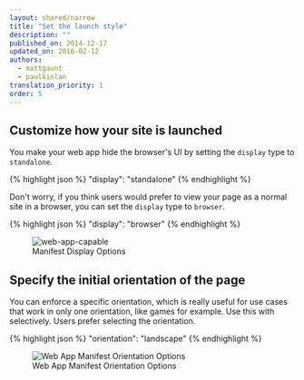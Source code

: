```yaml
---
layout: shared/narrow
title: "Set the launch style"
description: ""
published_on: 2014-12-17
updated_on: 2016-02-12
authors:
  - mattgaunt
  - paulkinlan
translation_priority: 1
order: 5
---
```


## Customize how your site is launched

You make your web app hide the browser's UI by setting the `display` type to `standalone`.

{% highlight json %}
"display": "standalone"
{% endhighlight %}

Don't worry, if you think users would prefer to view your page as a normal 
site in a browser, you can set the `display` type to `browser`.

{% highlight json %}
"display": "browser"
{% endhighlight %}

<figure>
  <img src="images/manifest-display-options.png" alt="web-app-capable">
  <figcaption>Manifest Display Options</figcaption>
</figure>

## Specify the initial orientation of the page

You can enforce a specific orientation, which is really useful for use cases 
that work in only one orientation, like games for example. Use this with 
selectively. Users prefer selecting the orientation.

{% highlight json %}
"orientation": "landscape"
{% endhighlight %}

<figure>
  <img src="images/manifest-orientation-options.png" alt="Web App Manifest Orientation Options">
  <figcaption>Web App Manifest Orientation Options</figcaption>
</figure>